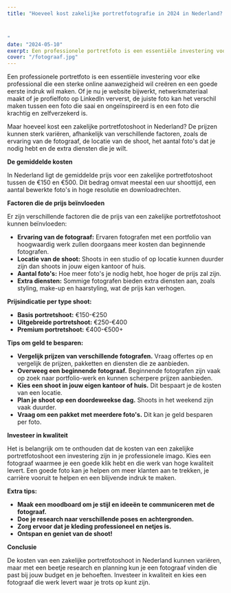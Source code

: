 ```yaml
---
title: "Hoeveel kost zakelijke portretfotografie in 2024 in Nederland?



"
date: "2024-05-10"
exerpt: Een professionele portretfoto is een essentiële investering voor elke professional die een sterke online aanwezigheid wil creëren en een goede eerste indruk wil maken......
cover: "/fotograaf.jpg"
---
```


Een professionele portretfoto is een essentiële investering voor elke professional die een sterke online aanwezigheid wil creëren en een goede eerste indruk wil maken. Of je nu je website bijwerkt, netwerkmateriaal maakt of je profielfoto op LinkedIn ververst, de juiste foto kan het verschil maken tussen een foto die saai en ongeïnspireerd is en een foto die krachtig en zelfverzekerd is.

Maar hoeveel kost een zakelijke portretfotoshoot in Nederland? De prijzen kunnen sterk variëren, afhankelijk van verschillende factoren, zoals de ervaring van de fotograaf, de locatie van de shoot, het aantal foto's dat je nodig hebt en de extra diensten die je wilt.

**De gemiddelde kosten**

In Nederland ligt de gemiddelde prijs voor een zakelijke portretfotoshoot tussen de €150 en €500. Dit bedrag omvat meestal een uur shoottijd, een aantal bewerkte foto's in hoge resolutie en downloadrechten.

**Factoren die de prijs beïnvloeden**

Er zijn verschillende factoren die de prijs van een zakelijke portretfotoshoot kunnen beïnvloeden:

- **Ervaring van de fotograaf:** Ervaren fotografen met een portfolio van hoogwaardig werk zullen doorgaans meer kosten dan beginnende fotografen.
- **Locatie van de shoot:** Shoots in een studio of op locatie kunnen duurder zijn dan shoots in jouw eigen kantoor of huis.
- **Aantal foto's:** Hoe meer foto's je nodig hebt, hoe hoger de prijs zal zijn.
- **Extra diensten:** Sommige fotografen bieden extra diensten aan, zoals styling, make-up en haarstyling, wat de prijs kan verhogen.

**Prijsindicatie per type shoot:**

- **Basis portretshoot:** €150-€250
- **Uitgebreide portretshoot:** €250-€400
- **Premium portretshoot:** €400-€500+

**Tips om geld te besparen:**

- **Vergelijk prijzen van verschillende fotografen.** Vraag offertes op en vergelijk de prijzen, pakketten en diensten die ze aanbieden.
- **Overweeg een beginnende fotograaf.** Beginnende fotografen zijn vaak op zoek naar portfolio-werk en kunnen scherpere prijzen aanbieden.
- **Kies een shoot in jouw eigen kantoor of huis.** Dit bespaart je de kosten van een locatie.
- **Plan je shoot op een doordeweekse dag.** Shoots in het weekend zijn vaak duurder.
- **Vraag om een pakket met meerdere foto's.** Dit kan je geld besparen per foto.

**Investeer in kwaliteit**

Het is belangrijk om te onthouden dat de kosten van een zakelijke portretfotoshoot een investering zijn in je professionele imago. Kies een fotograaf waarmee je een goede klik hebt en die werk van hoge kwaliteit levert. Een goede foto kan je helpen om meer klanten aan te trekken, je carrière vooruit te helpen en een blijvende indruk te maken.

**Extra tips:**

- **Maak een moodboard om je stijl en ideeën te communiceren met de fotograaf.**
- **Doe je research naar verschillende poses en achtergronden.**
- **Zorg ervoor dat je kleding professioneel en netjes is.**
- **Ontspan en geniet van de shoot!**

**Conclusie**

De kosten van een zakelijke portretfotoshoot in Nederland kunnen variëren, maar met een beetje research en planning kun je een fotograaf vinden die past bij jouw budget en je behoeften. Investeer in kwaliteit en kies een fotograaf die werk levert waar je trots op kunt zijn.
